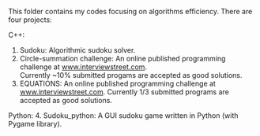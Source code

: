 This folder contains my codes focusing on algorithms efficiency.  There are four projects:

C++:
   1. Sudoku:                      Algorithmic sudoku solver. 
   2. Circle-summation challenge:  An online published programming challenge at www.interviewstreet.com.  
                                   Currently ~10% submitted progams are accepted as good solutions.
   3. EQUATIONS:                   An online published programming challenge at www.interviewstreet.com.
                                   Currently 1/3 submitted programs are accepted as good solutions.

Python: 
   4. Sudoku_python:               A GUI sudoku game written in Python (with Pygame library).
